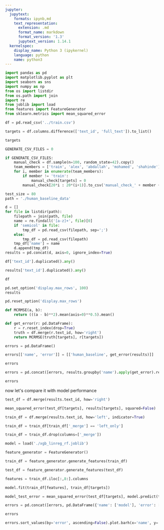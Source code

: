 ```yaml
---
jupyter:
  jupytext:
    formats: ipynb,md
    text_representation:
      extension: .md
      format_name: markdown
      format_version: '1.3'
      jupytext_version: 1.14.1
  kernelspec:
    display_name: Python 3 (ipykernel)
    language: python
    name: python3
---
```


```python
import pandas as pd
import matplotlib.pyplot as plt
import seaborn as sns
import numpy as np
from os import listdir
from os.path import join
import re
from joblib import load
from features import FeatureGenerator
from sklearn.metrics import mean_squared_error
```

```python
df = pd.read_csv('../train.csv')
```

```python
targets = df.columns.difference(['text_id', 'full_text']).to_list()
```

```python
targets
```

```python
GENERATE_CSV_FILES = 0
```

```python
if GENERATE_CSV_FILES:
    manual_check = df.sample(n=100, random_state=42).copy()
    team_members = ['train', 'alex', 'abdallah', 'mohamed', 'shahinde']
    for i, member in enumerate(team_members):
        if member != 'train':
            manual_check[targets] = 0
        manual_check[20*i : 20*(i+1)].to_csv('manual_check_' + member + '.csv')
```

```python
test_size = 80
path = './human_baseline_data'
```

```python
d = []
for file in listdir(path):
    filepath = join(path, file)
    name = re.findall('[a-z]+', file)[0]
    if 'semicol' in file:
        tmp_df = pd.read_csv(filepath, sep=';')
    else:
        tmp_df = pd.read_csv(filepath)
    tmp_df['name'] = name
    d.append(tmp_df)
results = pd.concat(d, axis=0, ignore_index=True)
```

```python
df['text_id'].duplicated().any()
```

```python
results['text_id'].duplicated().any()
```

```python
df
```

```python
pd.set_option('display.max_rows', 100)
results
```

```python
pd.reset_option('display.max_rows')
```

```python
def MCRMSE(a, b):
    return (((a - b)**2).mean(axis=0)**0.5).mean()
```

```python
def get_error(r: pd.DataFrame):
    r = r.reset_index(drop=True)
    truth = df.merge(r.text_id, how='right')
    return MCRMSE(truth[targets], r[targets])
```

```python
errors = pd.DataFrame()
```

```python
errors[['name', 'error']] = [['human_baseline', get_error(results)]]
```

```python
errors
```

```python
errors = pd.concat([errors, results.groupby('name').apply(get_error).reset_index(name='error')], ignore_index=True)
```

```python
errors
```

now let's compare it with model performance

```python
test_df = df.merge(results.text_id, how='right')
```

```python
mean_squared_error(test_df[targets], results[targets], squared=False)
```

```python
train_df = df.merge(results.text_id, how='left', indicator=True)
```

```python
train_df = train_df[train_df['_merge'] == 'left_only']
```

```python
train_df = train_df.drop(columns=['_merge'])
```

```python
model = load('./xgb_linreg_rf.joblib')
```

```python
feature_generator = FeatureGenerator()
```

```python
train_df = feature_generator.generate_features(train_df)
```

```python
test_df = feature_generator.generate_features(test_df)
```

```python
features = train_df.iloc[:,8:].columns
```

```python
model.fit(train_df[features], train_df[targets])
```

```python
model_test_error = mean_squared_error(test_df[targets], model.predict(test_df[features]), squared=False)
```

```python
errors = pd.concat([errors, pd.DataFrame({'name': ['model'], 'error': [model_test_error]})], ignore_index=True)
```

```python
errors
```

```python
errors.sort_values(by='error', ascending=False).plot.barh(x='name', y='error')
```

```python

```
